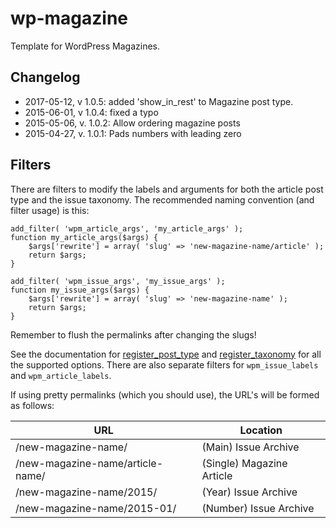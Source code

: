 # wp-magazine
Template for WordPress Magazines.

## Changelog

- 2017-05-12, v 1.0.5: added 'show_in_rest' to Magazine post type.
- 2015-06-01, v 1.0.4: fixed a typo
- 2015-05-06, v. 1.0.2: Allow ordering magazine posts
- 2015-04-27, v. 1.0.1: Pads numbers with leading zero

## Filters

There are filters to modify the labels and arguments for both the article post type and the issue taxonomy. The recommended naming convention (and filter usage) is this:

    add_filter( 'wpm_article_args', 'my_article_args' );
    function my_article_args($args) {
        $args['rewrite'] = array( 'slug' => 'new-magazine-name/article' );
        return $args;
    }

    add_filter( 'wpm_issue_args', 'my_issue_args' );
    function my_issue_args($args) {
        $args['rewrite'] = array( 'slug' => 'new-magazine-name' );
        return $args;
    }

Remember to flush the permalinks after changing the slugs!

See the documentation for <a href="https://developer.wordpress.org/reference/functions/register_post_type/">register_post_type</a> and <a href="https://developer.wordpress.org/reference/functions/register_taxonomy/">register_taxonomy</a> for all the supported options. There are also separate filters for `wpm_issue_labels` and `wpm_article_labels`. 

If using pretty permalinks (which you should use), the URL's will be formed as follows:

| URL                              | Location                  |
| -------------------------------- | ------------------------- |
| /new-magazine-name/              | (Main) Issue Archive      |
| /new-magazine-name/article-name/ | (Single) Magazine Article |
| /new-magazine-name/2015/         | (Year) Issue Archive      |
| /new-magazine-name/2015-01/       | (Number) Issue Archive    |
